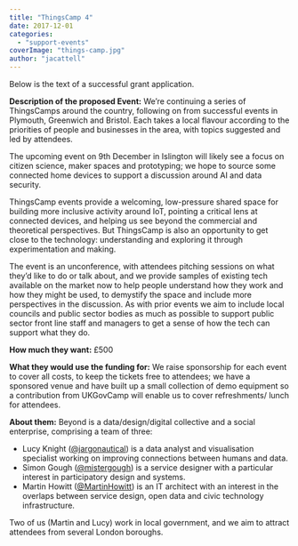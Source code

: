 ```yaml
---
title: "ThingsCamp 4"
date: 2017-12-01
categories: 
  - "support-events"
coverImage: "things-camp.jpg"
author: "jacattell"
---
```


Below is the text of a successful grant application.

**Description of the proposed Event:** We’re continuing a series of ThingsCamps around the country, following on from successful events in Plymouth, Greenwich and Bristol. Each takes a local flavour according to the priorities of people and businesses in the area, with topics suggested and led by attendees.

The upcoming event on 9th December in Islington will likely see a focus on citizen science, maker spaces and prototyping; we hope to source some connected home devices to support a discussion around AI and data security.

ThingsCamp events provide a welcoming, low-pressure shared space for building more inclusive activity around IoT, pointing a critical lens at connected devices, and helping us see beyond the commercial and theoretical perspectives. But ThingsCamp is also an opportunity to get close to the technology: understanding and exploring it through experimentation and making.

The event is an unconference, with attendees pitching sessions on what they’d like to do or talk about, and we provide samples of existing tech available on the market now to help people understand how they work and how they might be used, to demystify the space and include more perspectives in the discussion. As with prior events we aim to include local councils and public sector bodies as much as possible to support public sector front line staff and managers to get a sense of how the tech can support what they do.

**How much they want:** £500

**What they would use the funding for:** We raise sponsorship for each event to cover all costs, to keep the tickets free to attendees; we have a sponsored venue and have built up a small collection of demo equipment so a contribution from UKGovCamp will enable us to cover refreshments/ lunch for attendees.

**About them:** Beyond is a data/design/digital collective and a social enterprise, comprising a team of three:

- Lucy Knight ([@jargonautical](https://twitter.com/jargonautical)) is a data analyst and visualisation specialist working on improving connections between humans and data.
- Simon Gough ([@mistergough](https://twitter.com/mistergough)) is a service designer with a particular interest in participatory design and systems.
- Martin Howitt ([@MartinHowitt](https://twitter.com/MartinHowitt)) is an IT architect with an interest in the overlaps between service design, open data and civic technology infrastructure.

Two of us (Martin and Lucy) work in local government, and we aim to attract attendees from several London boroughs.
